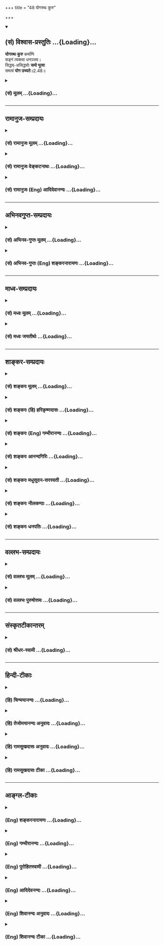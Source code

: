 +++
title = "48 योगस्थः कुरु"

+++
<div class="js_include" newlevelforh1="2" title="(सं) विश्वास-प्रस्तुतिः" unfilled url="/mahAbhAratam/vyAsaH/shlokashaH/06-bhIShma-parva/03-bhagavad-gItA-parva/saMskRtam/vishvAsa-prastutiH/02_sAnkhya-yogaH_sarva-/48_yogasthaH_kuru.md">
<details open><summary><h2>(सं) विश्वास-प्रस्तुतिः ...{Loading}...</h2></summary>

**योगस्थः कुरु** कर्माणि  
सङ्गं त्यक्त्वा धनञ्जय।  
सिद्ध्य्-असिद्ध्योः **समो भूत्वा**  
समत्वं **योग उच्यते**॥2.48॥
</details>
</div>
<div class="js_include collapsed" newlevelforh1="3" title="(सं) मूलम्" unfilled url="/mahAbhAratam/vyAsaH/shlokashaH/06-bhIShma-parva/03-bhagavad-gItA-parva/saMskRtam/mUlam/02_sAnkhya-yogaH_sarva-/48_yogasthaH_kuru.md">
<details><summary><h3>(सं) मूलम् ...{Loading}...</h3></summary>

योगस्थः कुरु कर्माणि सङ्गं त्यक्त्वा धनञ्जय।  
सिद्ध्यसिद्ध्योः समो भूत्वा समत्वं योग उच्यते।।2.48।।
</details>
</div>


_________________
## रामानुज-सम्प्रदायः
<div class="js_include collapsed" newlevelforh1="3" title="(सं) रामानुजः मूलम्" unfilled url="/mahAbhAratam/vyAsaH/shlokashaH/06-bhIShma-parva/03-bhagavad-gItA-parva/saMskRtam/rAmAnujaH/mUlam/02_sAnkhya-yogaH_sarva-/48_yogasthaH_kuru.md">
<details><summary><h3>(सं) रामानुजः मूलम् ...{Loading}...</h3></summary>

एतद् एव स्पष्टीकरोति -

।।2.48।। राज्य-बन्धु-प्रभृतिषु **सङ्गं त्यक्त्वा** युद्धादीनि **कर्माणि योगस्थः कुरु।**  
तदन्तर्भूत-विजयादि-**सिद्ध्य्-असिद्ध्योः समो भूत्वा** कुरु।  
तद् इदं सिद्ध्य्-असिद्ध्योः **समत्वं** योगस्थ इत्यत्र योग-शब्देन **उच्यते।**  
**योगः** सिद्ध्य्-असिद्ध्योः समत्व-रूपं चित्त-समाधानम्।  
किमर्थम् इदम् असकृद् उच्यते - इत्यत आह  

</details>
</div>
<div class="js_include collapsed" newlevelforh1="3" title="(सं) रामानुजः वेङ्कटनाथः" unfilled url="/mahAbhAratam/vyAsaH/shlokashaH/06-bhIShma-parva/03-bhagavad-gItA-parva/saMskRtam/rAmAnujaH/venkaTanAthaH/02_sAnkhya-yogaH_sarva-/48_yogasthaH_kuru.md">
<details><summary><h3>(सं) रामानुजः वेङ्कटनाथः ...{Loading}...</h3></summary>

।।2.48।। अनन्तरग्रन्थं सङ्गमयति एतदेवेति।
अवधारणेनार्थान्तरपरत्वव्युदासः। स्फुटीकरोतीति
पौनरुक्त्यपरिहारः। राज्यबन्धुप्रभृतिष्विति राज्यप्रभृतिषु सङ्गः फलद्वारा
बाधकः बन्धुप्रभृतिषु सङ्गस्तु युद्धाद्यननुष्ठानद्वारेति तदुभयमपि
त्याज्यत्वादत्र सङ्गशब्देन सङ्गृहीतमिति भावः। युद्धादीनीति
प्रकृतविशेषप्रदर्शनम्। आनुषङ्गिकत्वसूचनायोक्तंतदन्तर्भूतेति। लाभालाभौ
जयाजयौ 2।38 इति पूर्वोक्तानुसन्धानेनाह विजयादीति। योगस्थः ৷৷.
सिद्ध्यसिद्ध्योः समो भूत्वा इत्यनयोरेकवाक्यत्वे
पौनरुक्त्याद्भिन्नवाक्यत्वे तु
तादृशश्रुतिवाक्यविशेषोपबृंहणौपयिकयोगशब्दार्थव्याख्यानरूपत्वेन
पौनरुक्त्याच्च कुर्वितीदगावर्तितम्। विद्याविनयसम्पन्ने 5।18
इत्यादिप्रदेशान्तरोक्तसमत्वान्तरव्यावर्तनायोक्तंतदिदं
सिद्ध्यसिद्ध्योरिति।
सार्वत्रिकयोगशब्दप्रयोगविषयव्यावृत्त्यर्थमुक्तंयोगस्थ इत्यत्रेति।
योगशब्दस्य सिद्ध्यसिद्धिसाम्ये क्वचिदपि प्रयोगो न दृश्यत इत्यत्राह योग
इति। चित्तसमाधाने प्रयोगस्तावद्योगानुशासनादिसिद्धः। इदमपि समत्वं
तद्रूपमिति योगशब्दार्थ इत्याकूतम्।  
  

</details>
</div>
<div class="js_include collapsed" newlevelforh1="3" title="(सं) रामानुजः (Eng) आदिदेवानन्दः" unfilled url="/mahAbhAratam/vyAsaH/shlokashaH/06-bhIShma-parva/03-bhagavad-gItA-parva/saMskRtam/rAmAnujaH/english/AdidevAnandaH/02_sAnkhya-yogaH_sarva-/48_yogasthaH_kuru.md">
<details><summary><h3>(सं) रामानुजः (Eng) आदिदेवानन्दः ...{Loading}...</h3></summary>


Sri Krsna makes this clear in the following verse:

2.48 Abandoning the attachment to kingdom, relatives etc., and established in Yoga, engage in war and such other activities. Perform these with eanimity as regards success and failure resulting from victory etc., which are inherent in them. This eanimity with regard to success and failure is called here by the term Yoga, in the expression
'established in Yoga.' Yoga is eanimity of mind which takes the form of evenness in success and failure. Sri Krsna explains why this is repeatedly said:

</details>
</div>


_________________
## अभिनवगुप्त-सम्प्रदायः
<div class="js_include collapsed" newlevelforh1="3" title="(सं) अभिनव-गुप्तः मूलम्" unfilled url="/mahAbhAratam/vyAsaH/shlokashaH/06-bhIShma-parva/03-bhagavad-gItA-parva/saMskRtam/abhinava-guptaH/mUlam/02_sAnkhya-yogaH_sarva-/48_yogasthaH_kuru.md">
<details><summary><h3>(सं) अभिनव-गुप्तः मूलम् ...{Loading}...</h3></summary>

।।2.49।। किं तर्हि  
योगस्थ इति। योगे स्थित्वा कर्माणि कुरु। साम्यं च योगः।  

</details>
</div>
<div class="js_include collapsed" newlevelforh1="3" title="(सं) अभिनव-गुप्तः (Eng) शङ्करनारायणः" unfilled url="/mahAbhAratam/vyAsaH/shlokashaH/06-bhIShma-parva/03-bhagavad-gItA-parva/saMskRtam/abhinava-guptaH/english/shankaranArAyaNaH/02_sAnkhya-yogaH_sarva-/48_yogasthaH_kuru.md">
<details><summary><h3>(सं) अभिनव-गुप्तः (Eng) शङ्करनारायणः ...{Loading}...</h3></summary>

2.48 Yogasthah etc. Being established in Yoga you must perform actions.
Evenness \[of mind\] is the Yoga.

</details>
</div>


_________________
## माध्व-सम्प्रदायः
<div class="js_include collapsed" newlevelforh1="3" title="(सं) मध्वः मूलम्" unfilled url="/mahAbhAratam/vyAsaH/shlokashaH/06-bhIShma-parva/03-bhagavad-gItA-parva/saMskRtam/madhvaH/mUlam/02_sAnkhya-yogaH_sarva-/48_yogasthaH_kuru.md">
<details><summary><h3>(सं) मध्वः मूलम् ...{Loading}...</h3></summary>

।।2.48।। पूर्वश्लोकं स्पष्टयति योगस्थ इति। योगस्थः उपायस्थः। सङ्गं
फलस्नेहं त्यक्त्वा। तत एव सिद्ध्यसिद्ध्योः समो भूत्वा। स एव च मयोक्तो
योगः।  

</details>
</div>
<div class="js_include collapsed" newlevelforh1="3" title="(सं) मध्वः जयतीर्थः" unfilled url="/mahAbhAratam/vyAsaH/shlokashaH/06-bhIShma-parva/03-bhagavad-gItA-parva/saMskRtam/madhvaH/jayatIrthaH/02_sAnkhya-yogaH_sarva-/48_yogasthaH_kuru.md">
<details><summary><h3>(सं) मध्वः जयतीर्थः ...{Loading}...</h3></summary>

।।2.48।। कर्मण्येव इत्यनेनयोगस्थः इत्यस्य गतार्थतापरिहारार्थमाह
**पूर्वे**ति। निष्कामनादिविशिष्टानि कर्माण्येव योगः। अतोयोगस्थः
इत्यनेनैव लब्धं पुनःकुरु कर्माणि इति किमर्थमुच्यते इत्यत आह **योगस्थ**
इति। ज्ञानोपायमनुतिष्ठन्नित्यर्थः। कर्मसम्बन्धं त्यक्त्वा कर्माणि
कुर्वित्येतद्व्याहतमित्यत आह **सङ्ग**मिति। ईश्वरो मे प्रसीदंतु
इत्यभिसन्धिमपि त्यक्त्वा इति व्याख्यानं पूर्वेणैव निरस्तम्। तत एवेति
परामर्शसौकर्याय त्यक्त्वेत्यनुवादः कृतः। सङ्गं त्यक्त्वासिद्ध्यसिद्ध्योः
समो भूत्वा इति द्वयमुक्त्वासमत्वं योग उच्यते इति एकस्यैव ग्रहणमयुक्तम्।
तथा सति सङ्गत्यागस्यायोगत्वप्रसङ्गादित्यत आह **तत** इति सङ्गत्यागादेव।
एतयोः कार्यकारणभावात्कार्ये गृहीते कारणमर्थाद्गृहीतमिति भावः। ननु
समत्वयोगयोर्भेदः केन शङ्कितः येनसमत्वं योग उच्यते इति तयोरैक्यमुच्यते
इत्यत आह  **स एवे**ति। योगस्थः इत्युक्ते को योग इत्यपेक्षायां
भगवतासङ्गं त्यक्त्वा ৷৷. सिद्ध्यसिद्ध्योः समो भूत्वा इति योगो
व्याख्यातः। मन्दास्तु पृथगेवैते विशेषणे कल्पयिष्यन्तीति तदनुजिघृक्षया
इदमुदितमिति भावः। स एव यत्समत्वमिति शेषः। योगैकदेशे योगशब्दः।  

</details>
</div>


_________________
## शाङ्कर-सम्प्रदायः
<div class="js_include collapsed" newlevelforh1="3" title="(सं) शङ्करः मूलम्" unfilled url="/mahAbhAratam/vyAsaH/shlokashaH/06-bhIShma-parva/03-bhagavad-gItA-parva/saMskRtam/shankaraH/mUlam/02_sAnkhya-yogaH_sarva-/48_yogasthaH_kuru.md">
<details><summary><h3>(सं) शङ्करः मूलम् ...{Loading}...</h3></summary>

यदि कर्म-फल-प्रयुक्तेन न कर्तव्यं, कर्म कथं तर्हि कर्तव्यमिति उच्यते -

।।2.48।।  
  
**योगस्थः** सन् **कुरु कर्माणि** केवलमीश्वरार्थम् तत्रापि ईश्वरो मे
तुष्यतु इति **सङ्गं त्यक्त्वा धनञ्जय।** फलतृष्णाशून्येन क्रियमाणे
कर्मणि सत्त्वशुद्धिजा ज्ञानप्राप्तिलक्षणा सिद्धिः तद्विपर्ययजा असिद्धिः
तयोः **सिद्ध्यसिद्ध्योः** अपि **समः** तुल्यः **भूत्वा** कुरु
कर्माणि। कोऽसौ योगः यत्रस्थः कुरु इति उक्तम् इदमेव तत् सिद्ध्यसिद्ध्योः
**समत्वं योगः उच्यते।।  
यत्पुनः समत्वबुद्धियुक्तमीश्वराराधनार्थं कर्मोक्तम् एतस्मात्कर्मणः  
  
**

</details>
</div>
<div class="js_include collapsed" newlevelforh1="3" title="(सं) शङ्करः (हि) हरिकृष्णदासः" unfilled url="/mahAbhAratam/vyAsaH/shlokashaH/06-bhIShma-parva/03-bhagavad-gItA-parva/saMskRtam/shankaraH/hindI/harikRShNadAsaH/02_sAnkhya-yogaH_sarva-/48_yogasthaH_kuru.md">
<details><summary><h3>(सं) शङ्करः (हि) हरिकृष्णदासः ...{Loading}...</h3></summary>

।।2.48।। यदि कर्मफलसे प्रेरित होकर कर्म नहीं करने चाहिये तो फिर किस
प्रकार करने चाहिये इसपर कहते हैं  
  
हे धनंजय योगमें स्थित होकर केवल ईश्वरके लिय कर्म कर। उनमें भी ईश्वर
मुझपर प्रसन्न हों। इस आशारूप आसक्तिको भी छोड़कर कर।  
फलतृष्णारहित पुरुषद्वारा कर्म किये जानेपर अन्तःकरणकी शुद्धिसे उत्पन्न
होनेवाली ज्ञानप्राप्ति तो सिद्धि है और उससे विपरीत ( ज्ञानप्राप्तिका न
होना ) असिद्धि है ऐसी सिद्धि और असिद्धिमें भी सम होकर अर्थात् दोनोंको
तुल्य समझकर कर्म कर।  
वह कौनसा योग है जिसमें स्थित होकर कर्म करनेके लिये कहा है यही जो सिद्धि
और असिद्धिमें समत्व है इसीको योग कहते हैं।  

</details>
</div>
<div class="js_include collapsed" newlevelforh1="3" title="(सं) शङ्करः (Eng) गम्भीरानन्दः" unfilled url="/mahAbhAratam/vyAsaH/shlokashaH/06-bhIShma-parva/03-bhagavad-gItA-parva/saMskRtam/shankaraH/english/gambhIrAnandaH/02_sAnkhya-yogaH_sarva-/48_yogasthaH_kuru.md">
<details><summary><h3>(सं) शङ्करः (Eng) गम्भीरानन्दः ...{Loading}...</h3></summary>

2.48 If action is not to be undertaken by one who is under the impulsion
of the fruits of action, how then are they to be undertaken; This is
being stated: Yogasthah, by becoming established in Yoga; O Dhanajaya,
kuru, undertake; karmani, actions, for the sake of God alone; even
there, tyaktva, casting off; sangam, attachment, in the form, 'God will
be pleased with me.' \['Undertake work for pleasing God, but not for
propitiating Him to become favourable towards yourself.'\] Undertake
actions bhutva, remaining; samah, eipoised; siddhi-asidhyoh, in success
and failure even in the success characterized by the attainment of
Knowledge that arises from the purification of the mind when one
performs actions without hankering for the results, and in the failure
that arises from its opposite. \[Ignorance, arising from the impurity of
the mind.\] What is that Yoga with regard to being established in which
it is said, 'undertake'; This indeed is that: the samatvam, eanimity in
success and failure; ucyate, is called; yogah, Yoga.

</details>
</div>
<div class="js_include collapsed" newlevelforh1="3" title="(सं) शङ्करः आनन्दगिरिः" unfilled url="/mahAbhAratam/vyAsaH/shlokashaH/06-bhIShma-parva/03-bhagavad-gItA-parva/saMskRtam/shankaraH/AnandagiriH/02_sAnkhya-yogaH_sarva-/48_yogasthaH_kuru.md">
<details><summary><h3>(सं) शङ्करः आनन्दगिरिः ...{Loading}...</h3></summary>

।।2.48।। आसक्तिरकरणे न युक्ता चेत्तर्हि क्लेशात्मकं कर्म किमुद्दिश्य
कर्तव्यमित्याशङ्कामनूद्य श्लोकान्तरमवतारयति **यदीत्यादिना।**
वक्ष्यमाणयोगमुद्दिश्य तन्निष्ठो भूत्वा कर्माणि क्लेशात्मकान्यपि
विहितत्वादनुष्ठेयानीत्याह **योगस्थः सन्निति।**
कर्मानुष्ठानस्योद्देश्यं दर्शयति **केवलमिति।**
फलान्तरापेक्षामन्तरेणेश्वरार्थं तत्प्रसादनार्थमनुष्ठानमित्यर्थः।
तर्हीश्वरसंतोषोऽभिलाषगोचरीभूतो भविष्यति नेत्याह **तत्रापीति।**
ईश्वरप्रसादनार्थे कर्मानुष्ठाने स्थितेऽपीत्यर्थः। सङ्गं त्यक्त्वा
कुर्विति पूर्वेण संबन्धः। आकाङ्क्षितं पूरयित्वा सिद्धिशब्दार्थमाह
**फलेति।** तद्विपर्ययजा सत्त्वाशुद्धिजन्या। ज्ञानप्राप्तिलक्षणेति
यावत्। कर्माननुतिष्ठतो योगमुद्दिश्य शेषतया प्रकृतमाकाङ्क्षापूर्वकं
प्रकटयति **कोऽसावित्यादिना।  
**

</details>
</div>
<div class="js_include collapsed" newlevelforh1="3" title="(सं) शङ्करः मधुसूदन-सरस्वती" unfilled url="/mahAbhAratam/vyAsaH/shlokashaH/06-bhIShma-parva/03-bhagavad-gItA-parva/saMskRtam/shankaraH/madhusUdana-sarasvatI/02_sAnkhya-yogaH_sarva-/48_yogasthaH_kuru.md">
<details><summary><h3>(सं) शङ्करः मधुसूदन-सरस्वती ...{Loading}...</h3></summary>

।।2.48।। पूर्वोक्तमेव विवृणोति हे धनंजय त्वं योगस्थः सन् सङ्गं फलाभिलाषं
कर्तृत्वाभिनिवेशं च त्यक्त्वा कर्माणि कुरु। अत्र
बहुवचनात्कर्मण्येवाधिकारस्ते इत्यत्र जातावेकवचनम्। सङ्गत्यागोपायमाह
सिद्ध्यसिद्ध्योः समो भूत्वा फलसिद्धौ हर्षं फलासिद्धौ च विषादं त्यक्त्वा
केवलमीश्वराराधनबुद्ध्या कर्माणि कुर्वित्यर्थः। ननु योगशब्देन
प्राक्कर्मोक्तम्। अत्र तु योगस्थः कर्माणि कुर्वित्युच्यते अतः
कथमेतबोद्वुं शक्यमित्यत आह समत्वं योग उच्यते। यदेतत्सिद्ध्यसिद्ध्योः
समत्वं इदमेव योगस्थ इत्यत्र योगशब्देनोच्यते नतु कर्मेति न कोऽपि विरोध
इत्यर्थः। अत्र पूर्वार्धस्योत्तरार्धेन व्याख्यानं क्रियत  
  
इत्यपौनरुक्त्यमिति भाष्यकारीयः पन्थाः। सुखदुःखे समे कृत्वेत्यत्र
जयाजयसाम्येन युद्धमात्रकर्तव्यता प्रकृतत्वादुक्ता। इह तु
दृष्टादृष्टसर्वफलपरित्यागेन सर्वकर्मकर्तव्यतेति विशेषः।  

</details>
</div>
<div class="js_include collapsed" newlevelforh1="3" title="(सं) शङ्करः नीलकण्ठः" unfilled url="/mahAbhAratam/vyAsaH/shlokashaH/06-bhIShma-parva/03-bhagavad-gItA-parva/saMskRtam/shankaraH/nIlakaNThaH/02_sAnkhya-yogaH_sarva-/48_yogasthaH_kuru.md">
<details><summary><h3>(सं) शङ्करः नीलकण्ठः ...{Loading}...</h3></summary>

।।2.48।। एतदेव विवृणोति **योगस्थ इति।** योगस्थः सन् सङ्गं फलतृष्णां
कर्तृत्वाभिमानं च त्यक्त्वा कर्माणि ज्ञानार्थं कुरु। हे धनंजय
सिद्ध्यसिद्ध्योः कर्मफलस्य विविदिषादेः सिद्धावसिद्धौ वा समो
हर्षविषादशून्यो भूत्वा कर्माणि कुर्विति संबन्धः। इदमेव सिद्ध्यसिद्ध्योः
समत्वं योग इत्युच्यते।  

</details>
</div>
<div class="js_include collapsed" newlevelforh1="3" title="(सं) शङ्करः धनपतिः" unfilled url="/mahAbhAratam/vyAsaH/shlokashaH/06-bhIShma-parva/03-bhagavad-gItA-parva/saMskRtam/shankaraH/dhanapatiH/02_sAnkhya-yogaH_sarva-/48_yogasthaH_kuru.md">
<details><summary><h3>(सं) शङ्करः धनपतिः ...{Loading}...</h3></summary>

।।2.48।। एतदेव विवृणोति **योगस्थ इति।** योगस्थः कर्माणि कुरु
केवलमीश्वरार्थम्। ननु योगः परमेश्वरैकपरतेति योगशब्दार्थ आचार्यैः कुतो न
प्रदर्शित इतिचेत् समत्वं योग उच्यते इत्यनेन तदर्थस्य मूल एवोक्तत्वात्।
तत्रापीश्वरो मे तुष्यत्विति सङ्ग त्यक्त्वा। एतद्भाष्यमुपलक्षणं
कर्तृत्वाद्यभिनिवेशस्यापि। चित्तशुद्धिद्वारा ज्ञानप्राप्तिरुपायां सिद्धौ
तद्विपर्ययरुपायामसिद्धौ च समो हर्षविषादशून्यो भूत्वा। अयमेव योग इत्याह
**समत्वमिति।** दिग्विजये महीपाञ्जित्वा धनमाहृत्य राजसूययज्ञे त्वया
नियोजितं तथाधुनाप्येतान्सर्वाञ्जित्वा यज्ञादीन्संपादयितुर्मसीति
द्योतयन्नाह हे धनंजयेति।  

</details>
</div>


_________________
## वल्लभ-सम्प्रदायः
<div class="js_include collapsed" newlevelforh1="3" title="(सं) वल्लभः मूलम्" unfilled url="/mahAbhAratam/vyAsaH/shlokashaH/06-bhIShma-parva/03-bhagavad-gItA-parva/saMskRtam/vallabhaH/mUlam/02_sAnkhya-yogaH_sarva-/48_yogasthaH_kuru.md">
<details><summary><h3>(सं) वल्लभः मूलम् ...{Loading}...</h3></summary>

।।2.48।। तर्हि कथं स्वकर्म करोमि इति चेत्तत्राह योगस्थ इति। फलस्वरूपो
योगो मद्योगस्थ इत्यर्थः। फलेषु सङ्गं त्यक्त्वा। योगं व्याचष्टे समत्वं
योग इति। तच्च मनोनिरोधे सम्भवति तथैव कुर्विति पूर्वोक्तं समर्थितम्।  

</details>
</div>
<div class="js_include collapsed" newlevelforh1="3" title="(सं) वल्लभः पुरुषोत्तमः" unfilled url="/mahAbhAratam/vyAsaH/shlokashaH/06-bhIShma-parva/03-bhagavad-gItA-parva/saMskRtam/vallabhaH/puruShottamaH/02_sAnkhya-yogaH_sarva-/48_yogasthaH_kuru.md">
<details><summary><h3>(सं) वल्लभः पुरुषोत्तमः ...{Loading}...</h3></summary>

  
  
।।2.48।। नन्वेवमेव चेत्तर्हि किं कर्मकरणेनेत्याशङ्ख्याह योगस्थ इति।
योगस्थः भगवदेकपरचित्तो भूत्वा सङ्गं त्यक्त्वा पूर्वोक्तानां कर्माणि
कुरु। मदाज्ञारूपाणि कुर्वित्यर्थः। सिद्ध्यसिद्ध्योः समो भूत्वा।
सिद्धिस्तत्फलाप्तिः असिद्धिः फलविपरीतफलं तत्र समो भूत्वा। ननु समत्वे सति
किं स्यात् अत आह समत्वं योग उच्यते इति। तत्र समत्वमेव योगः। भगवदाज्ञया
कर्त्तव्यत्वेन तत्फलाफले समता स्यात् सा च भगवत्परत्वज्ञापिकेति
योगरूपत्वम्। यद्वा योगस्थः भगवत्संयोगे स्थितः कर्माणि तत्रोपयुक्तानि
कुरु सङ्गं त्यक्त्वा सर्वत्यागं कृत्वेति भावः। धनञ्जय इति सम्बोधनेन
स्वविभूतिरूपत्वात्स्वसंयोगयोग्यता बोधिता किञ्च सिद्ध्यसिद्ध्योः सिद्धिः
सर्वदा योगः असिद्धिर्विप्रयोगस्तत्र समो भूत्वा
संयोगानन्तरभाविविप्रयोगानन्तरभाविपरमसुखज्ञानेच्छाजनितानन्दभरभगवद्दत्तविप्रयोगे
वैमनस्यमविचार्य तथा कुरु। तत्र समत्वे योग उच्यते। तद्रसज्ञैरिति शेषः।
मया वा भगवद्दत्तविप्रयोगस्यापि परमानन्दरूपत्वात्तद्दत्तत्वेन योगरूपतेति
भावः। संयोगानन्तरजत्वात्तन्मध्यपातित्वादपि तथा तत्साधकत्वेनापि तथा।  
  
  
  

</details>
</div>


_________________
## संस्कृतटीकान्तरम्
<div class="js_include collapsed" newlevelforh1="3" title="(सं) श्रीधर-स्वामी" unfilled url="/mahAbhAratam/vyAsaH/shlokashaH/06-bhIShma-parva/03-bhagavad-gItA-parva/saMskRtam/shrIdhara-svAmI/02_sAnkhya-yogaH_sarva-/48_yogasthaH_kuru.md">
<details><summary><h3>(सं) श्रीधर-स्वामी ...{Loading}...</h3></summary>

।।2.48।। किं तर्हि **योगस्थ इति।** योगः परमेश्वरैकपरता तत्र स्थितः
कर्माणि कुरु। तथा सङ्गं कर्तृत्वाभिनिवेशं त्यक्त्वा केवलमीश्वराश्रयेणैव
कुरु। तत्फलस्य ज्ञानस्यापि सिद्ध्यसिद्ध्योः समो भूत्वा
केवलमीश्वरार्पणेनैव कुरु। यत एवंभूतं समत्वमेव योग उच्यते सद्भिः।
चित्तसमाधानरूपत्वात्।  

</details>
</div>


_________________
## हिन्दी-टीकाः
<div class="js_include collapsed" newlevelforh1="3" title="(हि) चिन्मयानन्दः" unfilled url="/mahAbhAratam/vyAsaH/shlokashaH/06-bhIShma-parva/03-bhagavad-gItA-parva/hindI/chinmayAnandaH/02_sAnkhya-yogaH_sarva-/48_yogasthaH_kuru.md">
<details><summary><h3>(हि) चिन्मयानन्दः ...{Loading}...</h3></summary>

।।2.48।। यहाँ कर्मयोग का ही विशद् विवेचन किया गया है। इस श्लोकार्थ पर
विचार करने से ज्ञात होगा कि अहंकार की पूर्ण निवृत्ति के बिना इस मार्ग
में सफलता नहीं मिल सकती और इसकी निवृत्ति का उपाय है मन का समत्व भाव। इस
श्लोक में प्रथम बार योग शब्द का प्रयोग किया गया है और यहीं पर उसकी
परिभाषा भी दी है कि समत्व योग कहलाता है। इस योग में दृढ़ स्थित होने पर
ही निष्काम कर्म किये जा सकते हैं।  
  
कर्मयोगी के लिये केवल इतना पर्याप्त नहीं कि सम भाव में रहकर वह कर्म करे
परन्तु इस नित्य परिवर्तनशील जगत् में रहते हुये इस समभाव को दृढ़ करने का
सतत प्रयत्न करे। इसके लिये उपाय है कर्मों के तात्कालिक फलों के प्रति संग
(आसक्ति) का त्याग।  
कर्मों को कुशलतापूर्वक करने के लिए जिस संग को त्यागने के लिए यहाँ कहा
गया है उसपर हम विचार करेंगे। इसके पूर्व के श्लोकों में श्रीकृष्ण ने जिन
आसक्तियों का त्याग करने को कहा था वे सब संग शब्द से इंगित की गयी हैं
अर्थात् विपरीत धारणायें झूठी आशायें दिवा स्वप्न कर्म फल की चिन्तायें और
भविष्य में संभाव्य अनर्थों का भय इन सबका त्याग करना चाहिये। त्याज्य
गुणों की इस सूची को देखकर किसी भी साधनरत सच्चे साधक को यह सब करना असम्भव
ही प्रतीत होगा। परन्तु उपनिषदों के सिद्धांतों को ध्यान में रखकर और अधिक
विचार करने पर हम सरलता से इस गुत्थी को सुलझा सकेंगे।  
उपर्युक्त सभी कष्टप्रद धारणायें एवं गुत्थियां भ्रांति जनित अहंकार की ही
हैं। यह अहंकार क्या है भूतकाल की स्मृतियों और भविष्य की आशाओं की गठरी।
अत अहंकारमय जीवन का अर्थ है मृत क्षणों की श्मशानभूमि अथवा काल के गर्भ
में रहना जहाँ अनुत्पन्न भविष्य स्थित है। इनमें व्यस्त रहते हुये वर्तमान
समय को हम खो देते हैं जो हमें कर्म करने और लक्ष्य पाने के लिये उपलब्ध
होता है। वर्तमान में प्राप्त सुअवसररूपी धन का यह मूर्खतापूर्ण अपव्यय है
जिसका संकेत व्यासजी इन शब्दों में करते है संग त्याग कर समत्व योग में
स्थित हुये तुम कर्म करो।  
वर्तमान कीअग्नि में भूतभविष्य चिन्ता भय आशा इन सबको जलाकर कर्म करना
स्फूर्ति और प्रेरणा का लक्षण है। इस प्रकार अहंकार के विस्मरण और कर्म
करने में ही पूर्ण आनन्द है। ऐसे कर्म का फल सदैव महान् होता है।  
कलाकृति के निर्माण के क्षणों में अपने आप को कृति के आनन्द में निमग्न
होकर कार्यरत कलाकार इस तथ्य का प्रमाण है। वैसे इसे समझने के लिए कोई महान
कलाकार होने की आवश्यकता नहीं है। जीवन में किसी कार्य को पूरी लगन और
उत्साह से जब हम कर रहे होते हैं उस समय यदि वहाँ कोई व्यक्ति आकर खड़ा हो
जाये तब भी हमें उसका भान नहीं रहता। आनन्द की उस अनुभूति से नीचे अहंकार
के स्तर पर उतर कर आगन्तुक को उत्तर देने में भी हमें कुछ समय लग जाता
है।  
अहंकार को भूलकर जो कार्य किये जाते हैं उनमें कर्ता को यश अथवा अपयश की
कोई चिन्ता नहीं रहती क्योंकि फल की चिन्ता का अर्थ है भविष्य की चिन्ता और
भविष्य में रहने का अर्थ है वर्तमान को खोना। स्फूर्त जीवन का आनन्द
वर्तमान के प्रत्येक क्षण में निहित होता है। कहा जाता है कि प्रत्येक क्षण
का आनन्द स्वयं में परिपूर्ण है। अत भगवान् श्रीकृष्ण अर्जुन को जीवन की
सभी परिस्थितियों में समान रहते हुये कर्म करने का उपदेश देते हैं।  
योगस्थ होकर किये कर्मों की तुलना में अन्य कर्मों के विषय में भगवान् कहते
हैं  

</details>
</div>
<div class="js_include collapsed" newlevelforh1="3" title="(हि) तेजोमयानन्दः अनुवादः" unfilled url="/mahAbhAratam/vyAsaH/shlokashaH/06-bhIShma-parva/03-bhagavad-gItA-parva/hindI/tejomayAnandaH/anuvAdaH/02_sAnkhya-yogaH_sarva-/48_yogasthaH_kuru.md">
<details><summary><h3>(हि) तेजोमयानन्दः अनुवादः ...{Loading}...</h3></summary>

।।2.48।। हे धनंजय आसक्ति को त्याग कर तथा सिद्धि और असिद्धि में समभाव
होकर योग में स्थित हुये तुम कर्म करो। यह समभाव ही योग कहलाता है।।  
  

</details>
</div>
<div class="js_include collapsed" newlevelforh1="3" title="(हि) रामसुखदासः अनुवादः" unfilled url="/mahAbhAratam/vyAsaH/shlokashaH/06-bhIShma-parva/03-bhagavad-gItA-parva/hindI/rAmasukhadAsaH/anuvAdaH/02_sAnkhya-yogaH_sarva-/48_yogasthaH_kuru.md">
<details><summary><h3>(हि) रामसुखदासः अनुवादः ...{Loading}...</h3></summary>

।।2.48।। हे धनञ्जय ! तू आसक्तिका त्याग करके सिद्धि-असिद्धिमें सम होकर
योगमें स्थित हुआ कर्मोंको कर; क्योंकि समत्व ही योग कहा जाता है।

</details>
</div>
<div class="js_include collapsed" newlevelforh1="3" title="(हि) रामसुखदासः टीका" unfilled url="/mahAbhAratam/vyAsaH/shlokashaH/06-bhIShma-parva/03-bhagavad-gItA-parva/hindI/rAmasukhadAsaH/TIkA/02_sAnkhya-yogaH_sarva-/48_yogasthaH_kuru.md">
<details><summary><h3>(हि) रामसुखदासः टीका ...{Loading}...</h3></summary>

2.48।।***व्याख्या--*****'सङ्गं त्यक्त्वा'--**किसी भी कर्ममें किसी
भी कर्मके फलमें, किसी भी देश, काल, घटना, परिस्थिति, अन्तःकरण, बहिःकरण
आदि प्राकृत वस्तुमें तेरी आसक्ति न हो, तभी तू निर्लिप्ततापूर्वक कर्म कर
सकता है। अगर तू कर्म, फल आदि किसीमें भी चिपक जायेगा, तो निर्लिप्तता कैसे
रहेगी; और निर्लिप्तता रहे बिना वह कर्म मुक्तिदायक कैसे होगा;  
**'सिद्ध्यसिद्ध्योः समो भूत्वा'--**आसक्तिके त्यागका परिणाम क्या होगा;
सिद्धि और असिद्धिमें समता हो जायगा।

</details>
</div>


_________________
## आङ्ग्ल-टीकाः
<div class="js_include collapsed" newlevelforh1="3" title="(Eng) शङ्करनारायणः" unfilled url="/mahAbhAratam/vyAsaH/shlokashaH/06-bhIShma-parva/03-bhagavad-gItA-parva/english/shankaranArAyaNaH/02_sAnkhya-yogaH_sarva-/48_yogasthaH_kuru.md">
<details><summary><h3>(Eng) शङ्करनारायणः ...{Loading}...</h3></summary>

2.48. O Dhananjaya ! Established in the Yoga, perform actions,
abandoning attachment, remaining even-minded in success and failure;
for, the even-mindedness is said to be the Yoga.

</details>
</div>
<div class="js_include collapsed" newlevelforh1="3" title="(Eng) गम्भीरानन्दः" unfilled url="/mahAbhAratam/vyAsaH/shlokashaH/06-bhIShma-parva/03-bhagavad-gItA-parva/english/gambhIrAnandaH/02_sAnkhya-yogaH_sarva-/48_yogasthaH_kuru.md">
<details><summary><h3>(Eng) गम्भीरानन्दः ...{Loading}...</h3></summary>

2.48 By being established in Yoga, O Dhananjaya (Arjuna), undertake actions, casting off attachment and remaining eipoised in success and failure. Eanimity is called Yoga.

</details>
</div>
<div class="js_include collapsed" newlevelforh1="3" title="(Eng) पुरोहितस्वामी" unfilled url="/mahAbhAratam/vyAsaH/shlokashaH/06-bhIShma-parva/03-bhagavad-gItA-parva/english/purohitasvAmI/02_sAnkhya-yogaH_sarva-/48_yogasthaH_kuru.md">
<details><summary><h3>(Eng) पुरोहितस्वामी ...{Loading}...</h3></summary>

2.48 Perform all thy actions with mind concentrated on the Divine,
renouncing attachment and looking upon success and failure with an equal eye. Spirituality implies equanimity.

</details>
</div>
<div class="js_include collapsed" newlevelforh1="3" title="(Eng) आदिदेवनन्दः" unfilled url="/mahAbhAratam/vyAsaH/shlokashaH/06-bhIShma-parva/03-bhagavad-gItA-parva/english/AdidevanandaH/02_sAnkhya-yogaH_sarva-/48_yogasthaH_kuru.md">
<details><summary><h3>(Eng) आदिदेवनन्दः ...{Loading}...</h3></summary>

2.48 Abandoning attachment and established in Yoga, perfom works,
viewing success and failure with an even mind. Evenness of mind is said to be Yoga.

</details>
</div>
<div class="js_include collapsed" newlevelforh1="3" title="(Eng) शिवानन्दः अनुवादः" unfilled url="/mahAbhAratam/vyAsaH/shlokashaH/06-bhIShma-parva/03-bhagavad-gItA-parva/english/shivAnandaH/anuvAdaH/02_sAnkhya-yogaH_sarva-/48_yogasthaH_kuru.md">
<details><summary><h3>(Eng) शिवानन्दः अनुवादः ...{Loading}...</h3></summary>

2.48 Perform action, O Arjuna, being steadfast in Yoga, abandoning attachment and balanced in success and failure. Evenness of mind is called Yoga.

</details>
</div>
<div class="js_include collapsed" newlevelforh1="3" title="(Eng) शिवानन्दः टीका" unfilled url="/mahAbhAratam/vyAsaH/shlokashaH/06-bhIShma-parva/03-bhagavad-gItA-parva/english/shivAnandaH/TIkA/02_sAnkhya-yogaH_sarva-/48_yogasthaH_kuru.md">
<details><summary><h3>(Eng) शिवानन्दः टीका ...{Loading}...</h3></summary>

2.48 योगस्थः steadfast in Yoga; कुरु perform; कर्माणि actions; सङ्गम्
attachment; त्यक्त्वा having abandoned; धनञ्जय O Dhananjaya;
सिद्ध्यसिद्ध्योः in success and failure; समः the smae; भूत्वा having become; समत्वम् evenness of mind; योगः Yoga; उच्यते is called.Commentary Dwelling in union with the Divine perform actions merely for Gods sake with a balanced mind in success and failure. Eilibrium is Yoga. The attainment of the knowledge of the Self through purity of heart obtained by doing actions without expectation of fruits is success (Siddhi).
Failure is the nonattainment of knowledge by doing actions with expectation of fruit. (Cf.III.9IV.14IV.20).

</details>
</div>
